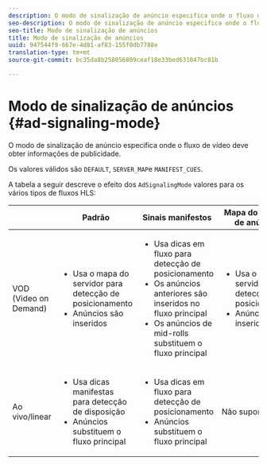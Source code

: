 ```yaml
---
description: O modo de sinalização de anúncio especifica onde o fluxo de vídeo deve obter informações de publicidade.
seo-description: O modo de sinalização de anúncio especifica onde o fluxo de vídeo deve obter informações de publicidade.
seo-title: Modo de sinalização de anúncios
title: Modo de sinalização de anúncios
uuid: 947544f9-667e-4d81-af83-155f0db7788e
translation-type: tm+mt
source-git-commit: bc35da8b258056809ceaf18e33bed631047bc81b

---
```



# Modo de sinalização de anúncios {#ad-signaling-mode}

O modo de sinalização de anúncio especifica onde o fluxo de vídeo deve obter informações de publicidade.

Os valores válidos são `DEFAULT`, `SERVER_MAP`e `MANIFEST_CUES`.

A tabela a seguir descreve o efeito dos `AdSignalingMode` valores para os vários tipos de fluxos HLS:

<table frame="all" colsep="1" rowsep="1" id="table_AdSignalingMode"> 
 <thead> 
  <tr rowsep="1"> 
   <th colname="1" class="entry"> </th> 
   <th colname="2" class="entry"> <b>Padrão </b></th> 
   <th colname="3" class="entry"><b> Sinais manifestos</b> </th> 
   <th colname="4" class="entry"> <b>Mapa do servidor de anúncios </b></th> 
  </tr> 
 </thead>
 <tbody> 
  <tr rowsep="1"> 
   <td colname="1"> VOD (Video on Demand) </td> 
   <td colname="2"> 
    <ul id="ul_E79DA79107364D0D8B46A1859CA75B5C"> 
     <li id="li_B259ED87743F463095071F58DC840E39"> Usa o mapa do servidor para detecção de posicionamento </li> 
     <li id="li_8957E4151466467BA6C954E5010E34EA"> Anúncios são inseridos </li> 
    </ul> </td> 
   <td colname="3"> 
    <ul id="ul_D462C76717D94DE09915BDF6E9B3FB68"> 
     <li id="li_FB46108F4AD9457D99D2618ABEF7DBD1"> Usa dicas em fluxo para detecção de posicionamento </li> 
     <li id="li_C3F7FBB98F524CEF97D17318C292E9EA"> Os anúncios anteriores são inseridos no fluxo principal </li> 
     <li id="li_A56E1545F84840DFA6D065DA60E98C31"> Os anúncios de mid-rolls substituem o fluxo principal </li> 
    </ul> </td> 
   <td colname="4"> 
    <ul id="ul_F10192B1B6F745CBB0D4C1A6D52A57B4"> 
     <li id="li_2ADACF71FA5F4A08A00A3399F5593420"> Usa o mapa do servidor para detecção de posicionamento </li> 
     <li id="li_1201085B9C554A4BBD471E7EB2E363AC"> Anúncios são inseridos </li> 
    </ul> </td> 
  </tr> 
  <tr rowsep="0"> 
   <td colname="1"> Ao vivo/linear </td> 
   <td colname="2"> 
    <ul id="ul_82AAC9EE056F49E999F809536A96C2F8"> 
     <li id="li_73BAD2BAA95F4592808B77F8DA436237"> Usa dicas manifestas para detecção de disposição </li> 
     <li id="li_A97B6F61078D4149A984B2412021E103"> Anúncios substituem o fluxo principal </li> 
    </ul> </td> 
   <td colname="3"> 
    <ul id="ul_CAED2D4F46334D76AE025482881BF843"> 
     <li id="li_A8023845A037482DBFDEF7EF247FECFD"> Usa dicas em fluxo para detecção de posicionamento </li> 
     <li id="li_62A3CDAD249344EB89043B2AE0F4D7FF"> Anúncios substituem o fluxo principal </li> 
    </ul> </td> 
   <td colname="4"> Não suportado </td> 
  </tr> 
 </tbody> 
</table>
